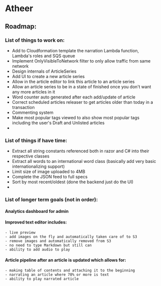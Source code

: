 # Atheer
## Roadmap:
### List of things to work on:
- Add to Cloudformation template the narration Lambda function, Lambda's roles and SQS queue
- Implement OnlyVisibleToNetwork filter to only allow traffic from same network
- Design internals of ArticleSeries
- Add UI to create a new article series
- Allow in the article editor to link this article to an article series
- Allow an article series to be in a state of finished once you don't want any more articles in it
- Word counter auto generated after each add/update of article
- Correct scheduled articles releaser to get articles older than today in a transaction
- Commenting system
- Make most popular tags viewed to also show most popular tags including the user's Draft and Unlisted articles
- 

### List of things if have time:
- Extract all string constants referenced both in razor and C# into their respective classes
- Extract all words to an international word class (basically add very basic internationalizing support)
- Limit size of image uploaded to 4MB
- Complete the JSON feed to full specs
- Sort by most recent/oldest (done the backend just do the UI)
- 

### List of longer term goals (not in order):

#### Analytics dashboard for admin
#### Improved text editor includes:
    - live preview
    - add images on the fly and automatically taken care of to S3
    - remove images and automatically removed from S3
    - no need to type Markdown but still can
    - ability to add audio to play
#### Article pipeline after an article is updated which allows for:
    - making table of contents and attaching it to the beginning
    - narrating an article where 70% or more is text
    - ability to play narrated article